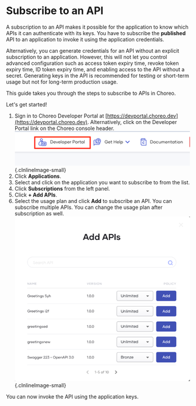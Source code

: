 # Subscribe to an API

A subscription to an API makes it possible for the application to know which APIs it can authenticate with its keys. You have to subscribe the **published** API to an application to invoke it using the application credentials.

Alternatively, you can generate credentials for an API without an explicit subscription to an application. However, this will not let you control advanced configuration such as access token expiry time, revoke token expiry time, ID token expiry time, and enabling access to the API without a secret. Generating keys in the API is recommended for testing or short-term usage but not for long-term production usage. 

This guide takes you through the steps to subscribe to APIs in Choreo. 

Let's get started!

1. Sign in to Choreo Developer Portal at [https://devportal.choreo.dev](https://devportal.choreo.dev). Alternatively, click on the Developer Portal link on the Choreo console header. 
    ![Developer Portal](../assets/img/developer-portal/manage-applications/developer-portal.png){.cInlineImage-small}
2. Click **Applications**. 
3. Select and click on the application you want to subscribe to from the list. 
4. Click **Subscriptions** from the left panel. 
5. Click **+ Add APIs**. 
6. Select the usage plan and click **Add** to subscribe an API.  You can subscribe multiple APIs. You can change the usage plan after subscription as well. 
   ![Add APIs](../assets/img/developer-portal/manage-subscriptions/add-apis.png){.cInlineImage-small}

You can now invoke the API using the application keys. 